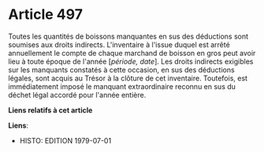 # Article 497

Toutes les quantités de boissons manquantes en sus des déductions sont soumises aux droits indirects. L'inventaire à l'issue
duquel est arrêté annuellement le compte de chaque marchand de boisson en gros peut avoir lieu à toute époque de l'année
[*période, date*]. Les droits indirects exigibles sur les manquants constatés à cette occasion, en sus des déductions
légales, sont acquis au Trésor à la clôture de cet inventaire. Toutefois, est immédiatement imposé le manquant extraordinaire
reconnu en sus du déchet légal accordé pour l'année entière.

**Liens relatifs à cet article**

**Liens**:

  - HISTO: EDITION 1979-07-01
